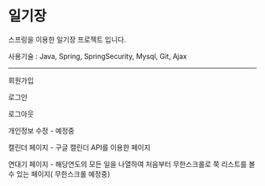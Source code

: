 # 일기장

스프링을 이용한 일기장 프로젝트 입니다.

사용기술 : Java, Spring, SpringSecurity, Mysql, Git, Ajax

---

회원가입

로그인

로그아웃

개인정보 수정 - 예정중

캘린더 페이지 - 구글 캘린더 API를 이용한 페이지

연대기 페이지 - 해당연도의 모든 일을 나열하여 처음부터 무한스크롤로 쭉 리스트를 볼 수 있는 페이지( 무한스크롤 예정중)
